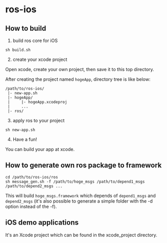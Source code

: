 ros-ios
===========

## How to build

1. build ros core for iOS

```
sh build.sh
```

2. create your xcode project

Open xcode, create your own project, then save it to this top directory.

After creating the project named `hogeApp`, directory tree is like below:

```
/path/to/ros-ios/
 |- new-app.sh
 |- hogeApp/
 |     |- hogeApp.xcodeproj
 |     ...
 |- ros/
```

3. apply ros to your project

```
sh new-app.sh
```

4. Have a fun!

You can build your app at xcode.

## How to generate own ros package to framework

```
cd /path/to/ros-ios/ros
sh message_gen.sh -f /path/to/hoge_msgs /path/to/depend1_msgs /path/to/depend2_msgs ...
```

This will build `hoge_msgs.framework` which depends of `depend1_msgs` and `depend2_msgs` (it's also 
possible to generate a simple folder with the -d option instead of the -f).

iOS demo applications
---------------------

It's an Xcode project which can be found in the xcode_project directory.
